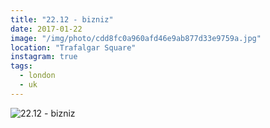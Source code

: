 ```yaml
---
title: "22.12 - bizniz"
date: 2017-01-22
image: "/img/photo/cdd8fc0a960afd46e9ab877d33e9759a.jpg"
location: "Trafalgar Square"
instagram: true
tags:
  - london
  - uk
---
```


![22.12 - bizniz](/img/photo/cdd8fc0a960afd46e9ab877d33e9759a.jpg)
